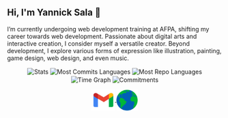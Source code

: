 ## Hi, I'm Yannick Sala 👋
I’m currently undergoing web development training at AFPA, shifting my career towards web development. Passionate about digital arts and interactive creation, I consider myself a versatile creator. Beyond development, I explore various forms of expression like illustration, painting, game design, web design, and even music.


<div align="center">
  <img align="center" src="http://github-profile-summary-cards.vercel.app/api/cards/stats?username=nicso&theme=transparent" height="180em" alt="Stats"/>
  <img align="center" src="http://github-profile-summary-cards.vercel.app/api/cards/most-commit-language?username=nicso&theme=transparent&exclude=html,CSS,Jupyter%20Notebook" height="180em" alt="Most Commits Languages"/>
  <img align="center" src="http://github-profile-summary-cards.vercel.app/api/cards/repos-per-language?username=nicso&theme=transparent&exclude=html,CSS,Jupyter%20Notebook" height="180em" alt="Most Repo Languages"/>
  <img align="center" src="http://github-profile-summary-cards.vercel.app/api/cards/productive-time?username=nicso&theme=transparent&utcOffset=5.30" height="180em" alt="Time Graph"/>
  <img align="center" src="http://github-profile-summary-cards.vercel.app/api/cards/profile-details?username=nicso&theme=transparent" height="180em" alt="Commitments"/>
</div>

<p align="center">
  <a href="mailto:le.nicso@gmail.com" target="_blank">
    <img align="center" src="assets/gmail.png" alt="mail" height="50" width="55" />
  </a>
  <span> </span>
  <a href="https://www.nicso.fr" target="_blank">
    <img align="center" src="assets/web.png" alt="website" height="50" width="50" />
  </a>
</p>